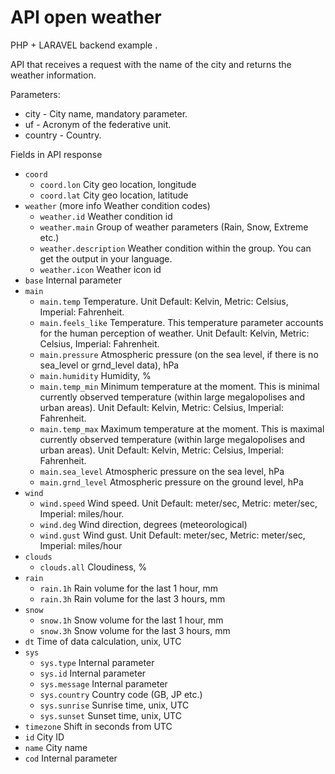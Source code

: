 # API open weather


PHP + LARAVEL backend example .

API that receives a request with the name of the city and returns the weather information.

Parameters:
- city - City name, mandatory parameter.
- uf - Acronym of the federative unit.
- country - Country.

Fields in API response

-   `coord`
    -   `coord.lon`  City geo location, longitude
    -   `coord.lat`  City geo location, latitude
-   `weather`  (more info Weather condition codes)
    -   `weather.id`  Weather condition id
    -   `weather.main`  Group of weather parameters (Rain, Snow, Extreme etc.)
    -   `weather.description`  Weather condition within the group. You can get the output in your language.
    -   `weather.icon`  Weather icon id
-   `base`  Internal parameter
-   `main`
    -   `main.temp`  Temperature. Unit Default: Kelvin, Metric: Celsius, Imperial: Fahrenheit.
    -   `main.feels_like`  Temperature. This temperature parameter accounts for the human perception of weather. Unit Default: Kelvin, Metric: Celsius, Imperial: Fahrenheit.
    -   `main.pressure`  Atmospheric pressure (on the sea level, if there is no sea_level or grnd_level data), hPa
    -   `main.humidity`  Humidity, %
    -   `main.temp_min`  Minimum temperature at the moment. This is minimal currently observed temperature (within large megalopolises and urban areas). Unit Default: Kelvin, Metric: Celsius, Imperial: Fahrenheit.
    -   `main.temp_max`  Maximum temperature at the moment. This is maximal currently observed temperature (within large megalopolises and urban areas). Unit Default: Kelvin, Metric: Celsius, Imperial: Fahrenheit.
    -   `main.sea_level`  Atmospheric pressure on the sea level, hPa
    -   `main.grnd_level`  Atmospheric pressure on the ground level, hPa
-   `wind`
    -   `wind.speed`  Wind speed. Unit Default: meter/sec, Metric: meter/sec, Imperial: miles/hour.
    -   `wind.deg`  Wind direction, degrees (meteorological)
    -   `wind.gust`  Wind gust. Unit Default: meter/sec, Metric: meter/sec, Imperial: miles/hour
-   `clouds`
    -   `clouds.all`  Cloudiness, %
-   `rain`
    -   `rain.1h`  Rain volume for the last 1 hour, mm
    -   `rain.3h`  Rain volume for the last 3 hours, mm
-   `snow`
    -   `snow.1h`  Snow volume for the last 1 hour, mm
    -   `snow.3h`  Snow volume for the last 3 hours, mm
-   `dt`  Time of data calculation, unix, UTC
-   `sys`
    -   `sys.type`  Internal parameter
    -   `sys.id`  Internal parameter
    -   `sys.message`  Internal parameter
    -   `sys.country`  Country code (GB, JP etc.)
    -   `sys.sunrise`  Sunrise time, unix, UTC
    -   `sys.sunset`  Sunset time, unix, UTC
-   `timezone`  Shift in seconds from UTC
-   `id`  City ID
-   `name`  City name
-   `cod`  Internal parameter